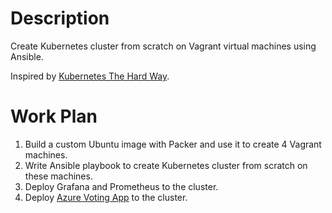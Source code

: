 # Description

Create Kubernetes cluster from scratch on Vagrant virtual machines using Ansible.

Inspired by [Kubernetes The Hard Way](https://github.com/kelseyhightower/kubernetes-the-hard-way).

# Work Plan

1. Build a custom Ubuntu image with Packer and use it to create 4 Vagrant machines.
2. Write Ansible playbook to create Kubernetes cluster from scratch on these machines.
3. Deploy Grafana and Prometheus to the cluster.
4. Deploy [Azure Voting App](https://github.com/Azure-Samples/azure-voting-app-redis) to the cluster.
